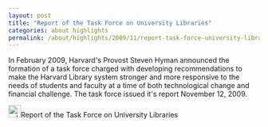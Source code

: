 ```yaml
---
layout: post
title: "Report of the Task Force on University Libraries"
categories: about highlights
permalink: /about/highlights/2009/11/report-task-force-university-libraries/index.html
---
```

<p>In February 2009, Harvard's Provost Steven Hyman announced the formation of a task force charged with developing recommendations to make the Harvard Library system stronger and more responsive to the needs of students and faculty at a time of both technological change and financial challenge. The task force issued it's report November 12, 2009.</p><p><a href="http://www.provost.harvard.edu/reports/Library_Task_Force_Report.pdf"><img src="{{site.baseurl}}/assets/img/pdf-icon.png" alt="pdf icon" width="25" height="25" class="floatleft"></a>Report of the Task Force on University Libraries</p>
